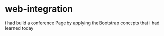 # web-integration
i had build a conference  Page by applying the Bootstrap concepts that i had learned  today
